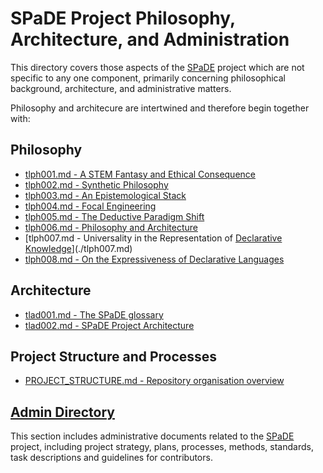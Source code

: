 # SPaDE Project Philosophy, Architecture, and Administration

This directory covers those aspects of the [SPaDE](tlad001.md#spade) project which are not specific to any one component, primarily concerning philosophical background, architecture, and administrative matters.

Philosophy and architecure are intertwined and therefore begin together with:

## Philosophy

- [tlph001.md - A STEM Fantasy and Ethical Consequence](./tlph001.md)
- [tlph002.md - Synthetic Philosophy](./tlph002.md)
- [tlph003.md - An Epistemological Stack](./tlph003.md)
- [tlph004.md - Focal Engineering](./tlph004.md)
- [tlph005.md - The Deductive Paradigm Shift](./tlph005.md)
- [tlph006.md - Philosophy and Architecture](./tlph006.md)
- [tlph007.md - Universality in the Representation of [Declarative Knowledge](tlad001.md#declarative-knowledge)](./tlph007.md)
- [tlph008.md - On the Expressiveness of Declarative Languages](./tlph008.md)

## Architecture

- [tlad001.md - The SPaDE glossary](./tlad001.md)
- [tlad002.md - SPaDE Project Architecture](./tlad002.md)

## Project Structure and Processes

- [PROJECT_STRUCTURE.md - Repository organisation overview](./PROJECT_STRUCTURE.md)

## [**Admin Directory**](admin/README.md)

This section includes administrative documents related to the [SPaDE](tlad001.md#spade) project, including project strategy, plans, processes, methods, standards, task descriptions and guidelines for contributors.
